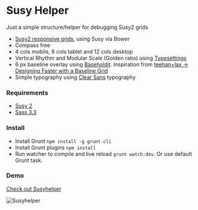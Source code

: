
# Susy Helper

Just a simple structure/helper for debugging Susy2 grids

+ [Susy2 responsive grids](http://susy.oddbird.net), using Susy via Bower
+ Compass free
+ 4 cols mobile, 6 cols tablet and 12 cols desktop
+ Vertical Rhythm and Modular Scale (Golden ratio) using [Typesettings](http://typesettings.io/)
+ 6 px baseline overlay using [Baseholdit](http://basehold.it). Inspiration from [teehan+lax -> Designing Faster with a Baseline Grid](http://www.teehanlax.com/blog/designing-faster-with-a-baseline-grid/)
+ Simple typography using [Clear Sans](https://01.org/clear-sans) typography

### Requirements

+ [Susy 2](http://susydocs.oddbird.net/en/latest/changelog/)
+ [Sass 3.3](http://blog.sass-lang.com/posts/184094-sass-33-is-released)

### Install

+ Install Grunt `npm install -g grunt-cli`
+ Install Grunt plugins `npm install`
+ Run watcher to compile and live reload `grunt watch:dev`. Or use default Grunt task.

### Demo

[Check out Susyhelper](http://urre.github.io/Susyhelper/)

![Susyhelper](https://dl.dropboxusercontent.com/u/1162759/susyhelper.gif)
